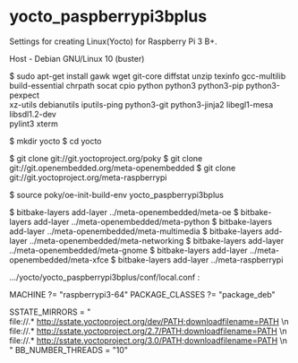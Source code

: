 # yocto_paspberrypi3bplus
Settings for creating Linux(Yocto) for Raspberry Pi 3 B+.

Host - Debian GNU/Linux 10 (buster)

$ sudo apt-get install gawk wget git-core diffstat unzip texinfo gcc-multilib \
build-essential chrpath socat cpio python python3 python3-pip python3-pexpect \
xz-utils debianutils iputils-ping python3-git python3-jinja2 libegl1-mesa libsdl1.2-dev \
pylint3 xterm

$ mkdir yocto
$ cd yocto

$ git clone git://git.yoctoproject.org/poky
$ git clone git://git.openembedded.org/meta-openembedded
$ git clone git://git.yoctoproject.org/meta-raspberrypi

$ source poky/oe-init-build-env yocto_paspberrypi3bplus

$ bitbake-layers add-layer ../meta-openembedded/meta-oe
$ bitbake-layers add-layer ../meta-openembedded/meta-python
$ bitbake-layers add-layer ../meta-openembedded/meta-multimedia 
$ bitbake-layers add-layer ../meta-openembedded/meta-networking
$ bitbake-layers add-layer ../meta-openembedded/meta-gnome
$ bitbake-layers add-layer ../meta-openembedded/meta-xfce 
$ bitbake-layers add-layer ../meta-raspberrypi

.../yocto/yocto_paspberrypi3bplus/conf/local.conf :

MACHINE ?= "raspberrypi3-64"
PACKAGE_CLASSES ?= "package_deb"

SSTATE_MIRRORS = "\
     file://.* http://sstate.yoctoproject.org/dev/PATH;downloadfilename=PATH \n \
     file://.* http://sstate.yoctoproject.org/2.7/PATH;downloadfilename=PATH \n \
     file://.* http://sstate.yoctoproject.org/3.0/PATH;downloadfilename=PATH \n \
     "
BB_NUMBER_THREADS = "10"
     
